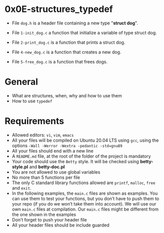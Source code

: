# 0x0E-structures_typedef

* File `dog.h` is a header file containing a new type "**struct dog**".

* File `1-init_dog.c` a function that initialize a variable of type struct dog.

* File `2-print_dog.c` is a function that prints a struct dog.

* File `4-new_dog.c` is a function that creates a new dog.

* File `5-free_dog.c` is a function that frees dogs.

# General

* What are structures, when, why and how to use them
* How to use `typedef`

# Requirements

* Allowed editors: `vi`, `vim`, `emacs`
* All your files will be compiled on Ubuntu 20.04 LTS using `gcc`, using the options `-Wall -Werror -Wextra -pedantic -std=gnu89`
* All your files should end with a new line
* A `README.md` file, at the root of the folder of the project is mandatory
* Your code should use the `Betty` style. It will be checked using **betty-style.pl** and **betty-doc.pl**
* You are not allowed to use global variables
* No more than 5 functions per file
* The only C standard library functions allowed are `printf`, `malloc`, `free` and `exit`.
* In the following examples, the `main.c` files are shown as examples. You can use them to test your functions, but you don’t have to push them to your repo (if you do we won’t take them into account). We will use our own `main.c` files at compilation. Our `main.c` files might be different from the one shown in the examples
* Don’t forget to push your header file
* All your header files should be include guarded
